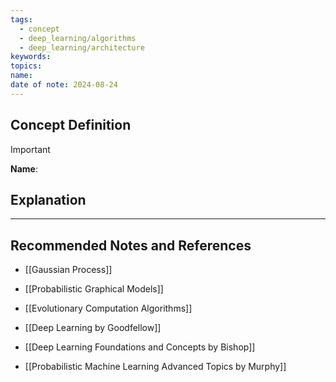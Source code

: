 ```yaml
---
tags:
  - concept
  - deep_learning/algorithms
  - deep_learning/architecture
keywords: 
topics: 
name: 
date of note: 2024-08-24
---
```


## Concept Definition

>[!important]
>**Name**: 



## Explanation





-----------
##  Recommended Notes and References


- [[Gaussian Process]]
- [[Probabilistic Graphical Models]]
- [[Evolutionary Computation Algorithms]]


- [[Deep Learning by Goodfellow]]
- [[Deep Learning Foundations and Concepts by Bishop]]
- [[Probabilistic Machine Learning Advanced Topics by Murphy]] 